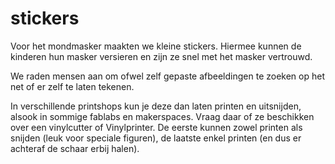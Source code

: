 # stickers

Voor het mondmasker maakten we kleine stickers. Hiermee kunnen de kinderen hun masker versieren en zijn ze snel met het masker vertrouwd.

We raden mensen aan om ofwel zelf gepaste afbeeldingen te zoeken op het net of er zelf te laten tekenen.

In verschillende printshops kun je deze dan laten printen en uitsnijden, alsook in sommige fablabs en makerspaces. Vraag daar of ze beschikken over een vinylcutter of Vinylprinter.
De eerste kunnen zowel printen als snijden (leuk voor speciale figuren), de laatste enkel printen (en dus er achteraf de schaar erbij halen).